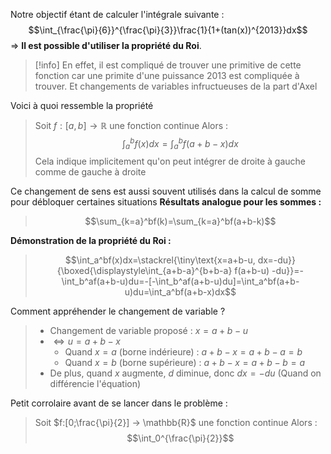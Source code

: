 Notre objectif étant de calculer l'intégrale suivante :
$$\int_{\frac{\pi}{6}}^{\frac{\pi}{3}}\frac{1}{1+(tan(x))^{2013}}dx$$ ⇒ **Il est possible d'utiliser la propriété du Roi**.
>[!info]
>En effet, il est compliqué de trouver une primitive de cette fonction car une primite d'une puissance $2013$ est compliquée à trouver. Et changements de variables infructueuses de la part d'Axel

Voici à quoi ressemble la propriété
>Soit $f :[a, b] → \mathbb{R}$  une fonction continue
>Alors : $$\int_a^bf(x)dx=\int_a^bf(a+b-x)dx$$
>Cela indique implicitement qu'on peut intégrer de droite à gauche comme de gauche à droite

Ce changement de sens est aussi souvent utilisés dans la calcul de somme pour débloquer certaines situations
**Résultats analogue pour les sommes :**
>$$\sum_{k=a}^bf(k)=\sum_{k=a}^bf(a+b-k)$$

**Démonstration de la propriété du Roi :**
>$$\int_a^bf(x)dx=\stackrel{\tiny\text{x=a+b-u, dx=-du}}{\boxed{\displaystyle\int_{a+b-a}^{b+b-a} f(a+b-u) -du}}=-\int_b^af(a+b-u)du=-[-\int_b^af(a+b-u)du]=\int_a^bf(a+b-u)du=\int_a^bf(a+b-x)dx$$

Comment appréhender le changement de variable ?
> - Changement de variable proposé : $x = a + b - u$
> - $⇔  u = a+b-x$ 
> 	- Quand $x = a$ (borne indérieure) : $a+b-x=a+b-a=b$
> 	- Quand $x=b$ (borne supérieure) : $a+b-x=a+b-b=a$
> - De plus, quand $x$ augmente, $d$ diminue, donc $dx=-du$ (Quand on différencie l'équation)


Petit corrolaire avant de se lancer dans le problème :
> Soit $f:[0;\frac{\pi}{2}] → \mathbb{R}$ une fonction continue
> Alors : $$\int_0^{\frac{\pi}{2}}$$